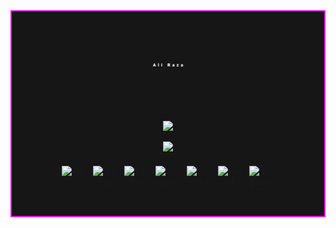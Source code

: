 <div align="center" style="background: #161616; border: 2px solid #ff00ff;padding-bottom: 40px">

![Ali Raza — glitch](./glitch2.svg)

<div>
  <p>
  <img src="https://img.shields.io/badge/going%20to%20be%20a%20software%20engineer-ff00ff?style=flat&logoColor=white&color=161616" />
</p>
  <p>
  <img src="https://img.shields.io/badge/My%20code%20compiles%2C%20and%20that's%20character%20development.-ff00ff?style=flat&logoColor=white&color=161616" />
</p>
</div>

<div style="
   display: flex;
   gap: 10px;
   justify-content: center;
   flex-wrap: wrap;
   align-items: center;
   margin-top: 20px;">
<img src="https://skillicons.dev/icons?i=git" width="40" height="40" alt="Git" title="Git"/>
<img src="https://skillicons.dev/icons?i=github" width="40" height="40" alt="GitHub" title="GitHub"/>
<img src="https://skillicons.dev/icons?i=flutter" width="40" height="40" alt="Flutter" title="Flutter"/>

<img src="https://skillicons.dev/icons?i=supabase" width="40" height="40" alt="Supabase" title="Supabase"/>
<img src="https://skillicons.dev/icons?i=postgresql" width="40" height="40" alt="PostgreSQL" title="PostgreSQL"/>

<img src="https://skillicons.dev/icons?i=react" width="40" height="40" alt="react" title="react"/>
<img src="https://skillicons.dev/icons?i=express" width="40" height="40" alt="Express JS" title="Expressjs"/>

</div>

</div>


